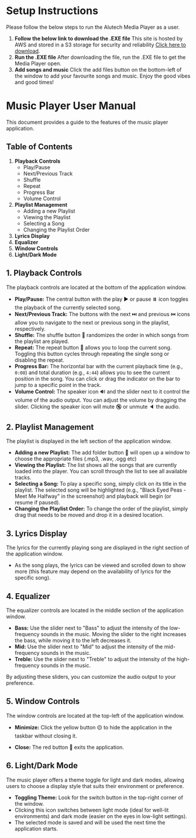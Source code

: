 # Setup Instructions
Please follow the below steps to run the Alutech Media Player as a user.
1. **Follow the below link to download the .EXE file**
   This site is hosted by AWS and stored in a S3 storage for security and reliability [Click here to download](https://pages.github.com/).
2. **Run the .EXE file**
   After downloading the file, run the .EXE file to get the Media Player open.
3. **Add songs and music**
   Click the add files button on the bottom-left of the window to add your favourite songs and music.
   Enjoy the good vibes and good times!

# Music Player User Manual

This document provides a guide to the features of the music player application.

## Table of Contents

1.  **Playback Controls**
    * Play/Pause
    * Next/Previous Track
    * Shuffle
    * Repeat
    * Progress Bar
    * Volume Control
2.  **Playlist Management**
    * Adding a new Playlist
    * Viewing the Playlist
    * Selecting a Song
    * Changing the Playlist Order
3.  **Lyrics Display**
4.  **Equalizer**
5.  **Window Controls**
6.  **Light/Dark Mode**

## 1. Playback Controls

The playback controls are located at the bottom of the application window.

* **Play/Pause:** The central button with the play :arrow_forward: or pause :pause_button: icon toggles the playback of the currently selected song.
* **Next/Previous Track:** The buttons with the next :next_track_button: and previous :previous_track_button: icons allow you to navigate to the next or previous song in the playlist, respectively.
* **Shuffle:** The shuffle button :twisted_rightwards_arrows: randomizes the order in which songs from the playlist are played.
* **Repeat:** The repeat button :repeat: allows you to loop the current song. Toggling this button cycles through repeating the single song or disabling the repeat.
* **Progress Bar:** The horizontal bar with the current playback time (e.g., `0:08`) and total duration (e.g., `4:44`) allows you to see the current position in the song. You can click or drag the indicator on the bar to jump to a specific point in the track.
* **Volume Control:** The speaker icon :loud_sound: and the slider next to it control the volume of the audio output. You can adjust the volume by dragging the slider. Clicking the speaker icon will mute :mute: or unmute :speaker: the audio.

## 2. Playlist Management

The playlist is displayed in the left section of the application window.

* **Adding a new Playlist:** The add folder button :open_file_folder: will open up a window to choose the appropriate files (.mp3, .wav, .ogg etc) 
* **Viewing the Playlist:** The list shows all the songs that are currently loaded into the player. You can scroll through the list to see all available tracks.
* **Selecting a Song:** To play a specific song, simply click on its title in the playlist. The selected song will be highlighted (e.g., "Black Eyed Peas - Meet Me Halfway" in the screenshot) and playback will begin (or resume if paused).
* **Changing the Playlist Order:** To change the order of the playlist, simply drag that needs to be moved and drop it in a desired location.

## 3. Lyrics Display

The lyrics for the currently playing song are displayed in the right section of the application window.

* As the song plays, the lyrics can be viewed and scrolled down to show more (this feature may depend on the availability of lyrics for the specific song).

## 4. Equalizer

The equalizer controls are located in the middle section of the application window.

* **Bass:** Use the slider next to "Bass" to adjust the intensity of the low-frequency sounds in the music. Moving the slider to the right increases the bass, while moving it to the left decreases it.
* **Mid:** Use the slider next to "Mid" to adjust the intensity of the mid-frequency sounds in the music.
* **Treble:** Use the slider next to "Treble" to adjust the intensity of the high-frequency sounds in the music.

By adjusting these sliders, you can customize the audio output to your preference.

## 5. Window Controls

The window controls are located at the top-left of the application window.

* **Minimize:** Click the yellow button :yellow_circle: to hide the application in the taskbar without closing it.

* **Close:** The red button :red_circle: exits the application.
  
## 6. Light/Dark Mode

The music player offers a theme toggle for light and dark modes, allowing users to choose a display style that suits their environment or preference.

* **Toggling Theme:** Look for the switch button in the top-right corner of the window.
* Clicking this icon switches between light mode (ideal for well-lit environments) and dark mode (easier on the eyes in low-light settings).
* The selected mode is saved and will be used the next time the application starts.
